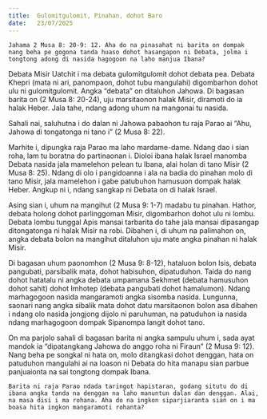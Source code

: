 ```yaml
---
title:  Gulomitgulomit, Pinahan, dohot Baro
date:   23/07/2025
---
```


`Jahama 2 Musa 8: 20-9: 12. Aha do na pinasahat ni barita on dompak nang beha pe gogona tanda huaso dohot hasangapon ni Debata, jolma i tongtong adong di nasida hagogoon na laho manjua Ibana?`

Debata Misir Uatchit i ma debata gulomitgulomit dohot debata pea. Debata Khepri (mata ni ari, panompaon, dohot tubu mangulahi) digombarhon dohot ulu ni gulomitgulomit. Angka “debata” on ditaluhon Jahowa. Di bagasan barita on (2 Musa 8: 20-24), uju marsitaonon halak Misir, diramoti do ia halak Heber. Jala tahe, ndang adong uhum na mangonai tu nasida.

Sahali nai, saluhutna i do dalan ni Jahowa pabaohon tu raja Parao ai “Ahu, Jahowa di tongatonga ni tano i” (2 Musa 8: 22).

Marhite i, dipungka raja Parao ma laho mardame-dame. Ndang dao i sian roha, lam tu boratna do partinaonan i. Dioloi ibana halak Israel manomba Debata nasida jala mamelehon pelean tu Ibana, alai holan di tano Misir (2 Musa 8: 25). Ndang di olo i pangidoanna i ala na badia do pinahan molo di tano Misir, jala mamelehon i gabe patubuhon hamusuon dompak halak Heber. Angkup ni i, ndang sangkap ni Debata on di halak Israel.

Asing sian i, uhum na mangihut (2 Musa 9: 1-7) madabu tu pinahan. Hathor, debata holong dohot parlinggoman Misir, digombarhon dohot ulu ni lombu. Debata lombu tunggal Apis mansai tarbarita do tahe jala mansai dipasangap ditongatonga ni halak Misir na robi. Dibahen i, di uhum na palimahon on, angka debata bolon na mangihut ditaluhon uju mate angka pinahan ni halak Misir.

Di bagasan uhum paonomhon (2 Musa 9: 8-12), hataluon bolon Isis, debata pangubati, parsibalik mata, dohot habisuhon, dipatuduhon. Taida do nang dohot hatatalu ni angka debata umpamana Sekhmet (debata hamusuhon dohot sahit) dohot Imhotep (debata pangubati dohot hamalumon). Ndang marhagogoon nasida mangaramoti angka sisomba nasida. Lungunna, saonari nang angka sibalik mata dohot datu marsitaonon bolon asa dibahen i ndang olo nasida jongjong dijolo ni paruhuman, na patuduhon ia nasida ndang marhagogoon dompak Sipanompa langit dohot tano.

On ma parjolo sahali di bagasan barita ni angka sampulu uhum i, sada ayat mandok ia “dipatangkang Jahowa do anggo roha ni Firaun” (2 Musa 9: 12). Nang beha pe songkal ni hata on, molo ditangkasi dohot denggan, hata on patuduhon mangulahi ai na loason ni Debata do hita manapu sian parbue panjuaionta na sai tongtong dompak Ibana.

`Barita ni raja Parao ndada taringot hapistaran, godang situtu do di ibana angka tanda na denggan na laho manuntun dalan dan denggan. Alai, na masa disi i ma rohana. Aha do na ingkon siparjiaranta sian on i ma boasa hita ingkon mangaramoti rohanta?`